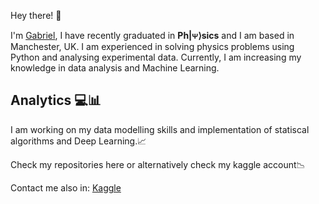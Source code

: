 Hey there! 👀

I'm [Gabriel](https://www.linkedin.com/in/gabrieldiaz3/), I have recently graduated in **Ph|ᴪ⟩sics** and I am based in Manchester, UK. I am experienced in solving physics problems using Python and analysing experimental data. Currently, I am increasing my knowledge in data analysis and Machine Learning. 

 ## Analytics 💻📊

 I am working on my data modelling skills and implementation of statiscal algorithms and Deep Learning.📈

Check my repositories here or alternatively check my kaggle account📉

Contact me also in:
[Kaggle](https://www.kaggle.com/gabrieldiazhernandez)

     